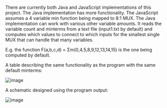 There are currently both Java and JavaScript implementations of this project. The Java implementation has more functionality. The JavaScript assumes a 4 variable min function being mapped to 8:1 MUX. The Java implementation can work with various other variable amounts. It reads the variable count and minterms from a text file (input1.txt by default) and computes which values to connect to which inputs for the smallest single MUX that can handle that many variables.

E.g. the function F(a,b,c,d) = Σm(0,4,5,8,9,12,13,14,15) is the one being computed by default.

A table describing the same functionality as the program with the same default minterms:

![image](https://user-images.githubusercontent.com/83474789/194688430-72481109-1d4d-420b-82fb-7f73fba886fb.png)

A schematic designed using the program output:

![image](https://user-images.githubusercontent.com/83474789/194688443-2d1ea869-b820-48ed-96a2-ed8676938841.png)

